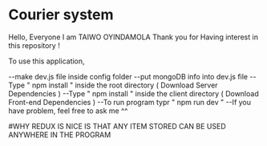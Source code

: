 # Courier system

Hello, Everyone I am TAIWO OYINDAMOLA
Thank you for Having interest in this repository !

To use this application,

 --make dev.js file inside config folder
 --put mongoDB info into dev.js file
 --Type " npm install " inside the root directory ( Download Server Dependencies )
 --Type " npm install " inside the client directory ( Download Front-end Dependencies )
 --To run program typr " npm run dev "
 --If you have problem, feel free to ask me ^^

#WHY REDUX IS NICE IS THAT ANY ITEM STORED CAN BE USED ANYWHERE IN THE PROGRAM

